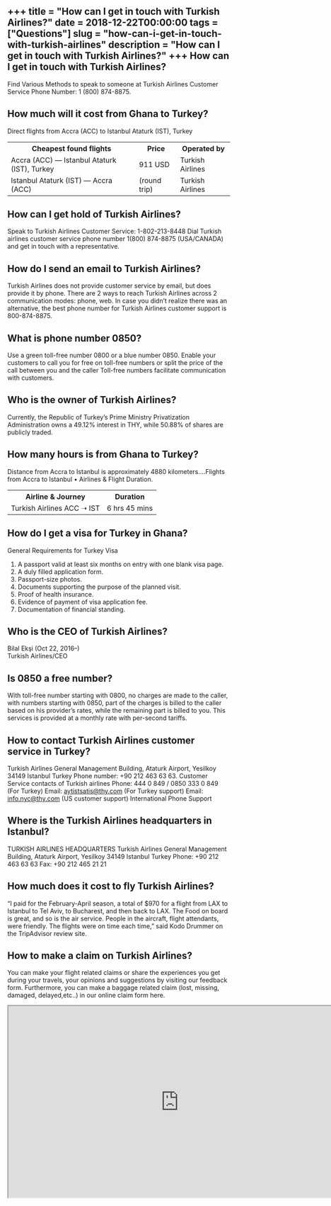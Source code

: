 +++
title = "How can I get in touch with Turkish Airlines?"
date = 2018-12-22T00:00:00
tags = ["Questions"]
slug = "how-can-i-get-in-touch-with-turkish-airlines"
description = "How can I get in touch with Turkish Airlines?"
+++
How can I get in touch with Turkish Airlines?
---------------------------------------------

Find Various Methods to speak to someone at Turkish Airlines Customer Service Phone Number: 1 (800) 874-8875.

How much will it cost from Ghana to Turkey?
-------------------------------------------

Direct flights from Accra (ACC) to Istanbul Ataturk (IST), Turkey

<table><tr><th>Cheapest found flights</th><th>Price</th><th>Operated by</th></tr><tr><td>Accra (ACC) — Istanbul Ataturk (IST), Turkey</td><td>911 USD</td><td>Turkish Airlines</td></tr><tr><td>Istanbul Ataturk (IST) — Accra (ACC)</td><td>(round trip)</td><td>Turkish Airlines</td></tr></table>

How can I get hold of Turkish Airlines?
---------------------------------------

Speak to Turkish Airlines Customer Service: 1-802-213-8448 Dial Turkish airlines customer service phone number 1(800) 874-8875 (USA/CANADA) and get in touch with a representative.

How do I send an email to Turkish Airlines?
-------------------------------------------

Turkish Airlines does not provide customer service by email, but does provide it by phone. There are 2 ways to reach Turkish Airlines across 2 communication modes: phone, web. In case you didn’t realize there was an alternative, the best phone number for Turkish Airlines customer support is 800-874-8875.

What is phone number 0850?
--------------------------

Use a green toll-free number 0800 or a blue number 0850. Enable your customers to call you for free on toll-free numbers or split the price of the call between you and the caller Toll-free numbers facilitate communication with customers.

Who is the owner of Turkish Airlines?
-------------------------------------

Currently, the Republic of Turkey’s Prime Ministry Privatization Administration owns a 49.12% interest in THY, while 50.88% of shares are publicly traded.

How many hours is from Ghana to Turkey?
---------------------------------------

Distance from Accra to Istanbul is approximately 4880 kilometers….Flights from Accra to Istanbul • Airlines &amp; Flight Duration.

<table><tr><th>Airline &amp; Journey</th><th>Duration</th></tr><tr><td>Turkish Airlines ACC ➝ IST</td><td>6 hrs 45 mins</td></tr></table>

How do I get a visa for Turkey in Ghana?
----------------------------------------

General Requirements for Turkey Visa

1. A passport valid at least six months on entry with one blank visa page.
2. A duly filled application form.
3. Passport-size photos.
4. Documents supporting the purpose of the planned visit.
5. Proof of health insurance.
6. Evidence of payment of visa application fee.
7. Documentation of financial standing.

Who is the CEO of Turkish Airlines?
-----------------------------------

Bilal Ekşi (Oct 22, 2016–)  
Turkish Airlines/CEO

Is 0850 a free number?
----------------------

With toll-free number starting with 0800, no charges are made to the caller, with numbers starting with 0850, part of the charges is billed to the caller based on his provider’s rates, while the remaining part is billed to you. This services is provided at a monthly rate with per-second tariffs.

How to contact Turkish Airlines customer service in Turkey?
-----------------------------------------------------------

Turkish Airlines General Management Building, Ataturk Airport, Yesilkoy 34149 Istanbul Turkey Phone number: +90 212 463 63 63. Customer Service contacts of Turkish airlines Phone: 444 0 849 / 0850 333 0 849 (For Turkey) Email: aytistsatis@thy.com (For Turkey support) Email: info.nyc@thy.com (US customer support) International Phone Support

Where is the Turkish Airlines headquarters in Istanbul?
-------------------------------------------------------

TURKISH AIRLINES HEADQUARTERS Turkish Airlines General Management Building, Ataturk Airport, Yesilkoy 34149 Istanbul Turkey Phone: +90 212 463 63 63 Fax: +90 212 465 21 21

How much does it cost to fly Turkish Airlines?
----------------------------------------------

“I paid for the February-April season, a total of $970 for a flight from LAX to Istanbul to Tel Aviv, to Bucharest, and then back to LAX. The Food on board is great, and so is the air service. People in the aircraft, flight attendants, were friendly. The flights were on time each time,” said Kodo Drummer on the TripAdvisor review site.

How to make a claim on Turkish Airlines?
----------------------------------------

You can make your flight related claims or share the experiences you get during your travels, your opinions and suggestions by visiting our feedback form. Furthermore, you can make a baggage related claim (lost, missing, damaged, delayed,etc..) in our online claim form here.

<iframe allow="accelerometer; autoplay; clipboard-write; encrypted-media; gyroscope; picture-in-picture" allowfullscreen="" class="__youtube_prefs__  epyt-is-override  no-lazyload" data-no-lazy="1" data-origheight="433" data-origwidth="770" data-skipgform_ajax_framebjll="" height="433" id="_ytid_85344" loading="lazy" src="https://www.youtube.com/embed/aRqRQjooVtI?enablejsapi=1&autoplay=0&cc_load_policy=0&cc_lang_pref=&iv_load_policy=1&loop=0&modestbranding=0&rel=1&fs=1&playsinline=0&autohide=2&theme=dark&color=red&controls=1&" title="YouTube player" width="770"></iframe>
